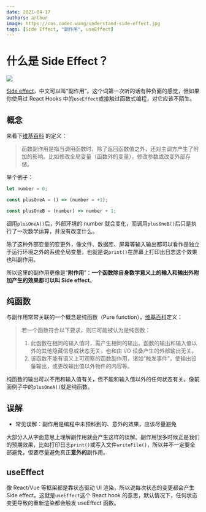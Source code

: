 ```yaml
---
date: 2021-04-17
authors: arthur
image: https://cos.codec.wang/understand-side-effect.jpg
tags: [Side Effect, "副作用", useEffect]
---
```


# 什么是 Side Effect？

![](https://cos.codec.wang/understand-side-effect.jpg)

[Side effect](https://en.wikipedia.org/wiki/Side_effect_%28computer_science%29)，中文可以叫“副作用”。这个词第一次听的话有种负面的感觉，但如果你使用过 React Hooks 中的`useEffect`或接触过函数式编程，对它应该不陌生。

<!--truncate-->

## 概念

来看下[维基百科](<https://zh.wikipedia.org/wiki/%E5%89%AF%E4%BD%9C%E7%94%A8_(%E8%AE%A1%E7%AE%97%E6%9C%BA%E7%A7%91%E5%AD%A6)>) 的定义：

> 函数副作用是指当调用函数时，除了返回函数值之外，还对主调方产生了附加的影响。比如修改全局变量（函数外的变量），修改参数或改变外部存储。

举个例子：

```js
let number = 0;

const plusOneA = () => (number = +1);

const plusOneB = (number) => number + 1;
```

调用`plusOneA()`后，外部环境的 number 就会变化，而调用`plusOneB()`后只是执行了一次数学运算，并没有改变什么。

除了这种外部变量的变更外，像文件、数据库、屏幕等输入输出都可以看作是独立于运行环境之外的系统全局变量，也就是说`print()`在屏幕上打印出日志这个效果也叫副作用。

所以这里的副作用更像是“**附作用**”：**一个函数除自身数学意义上的输入和输出外附加产生的效果都可以叫 Side effect**。

## 纯函数

与副作用常常关联的一个概念是纯函数（Pure function），[维基百科](https://zh.wikipedia.org/wiki/%E7%BA%AF%E5%87%BD%E6%95%B0)定义：

> 若一个函数符合以下要求，则它可能被认为是纯函数：
>
> 1. 此函数在相同的输入值时，需产生相同的输出。函数的输出和输入值以外的其他隐藏信息或状态无关，也和由 I/O 设备产生的外部输出无关。
> 2. 该函数不能有语义上可观察的函数副作用，诸如“触发事件”，使输出设备输出，或更改输出值以外物件的内容等。

纯函数的输出可以不用和输入值有关，但不能和输入值以外的任何状态有关。像前面例子中的`plusOneA()`就是纯函数。

## 误解

- 常见误解：副作用是编程中未预料到的、意外的效果，应该尽量避免

大部分人从字面意思上理解副作用就会产生这样的误解。副作用很多时候正是我们的预期效果，比如打印日志`print()`或写入文件`writeFile()`，所以并不一定要全部避免，但要尽量避免真正**意外的**副作用。

## useEffect

像 React/Vue 等框架都是靠状态驱动 UI 渲染，所以说每次状态的变更都会产生 Side effect。这就是`useEffect`这个 React hook 的意思，默认情况下，任何状态变更导致的重新渲染都会触发 useEffect 函数。
